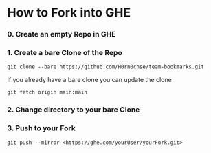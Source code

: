 # How to Fork into GHE

### 0. Create an empty Repo in GHE

### 1. Create a bare Clone of the Repo
```
git clone --bare https://github.com/H0rn0chse/team-bookmarks.git
```
If you already have a bare clone you can update the clone
```
git fetch origin main:main
```

### 2. Change directory to your bare Clone

### 3. Push to your Fork
```
git push --mirror <https://ghe.com/yourUser/yourFork.git>
```
